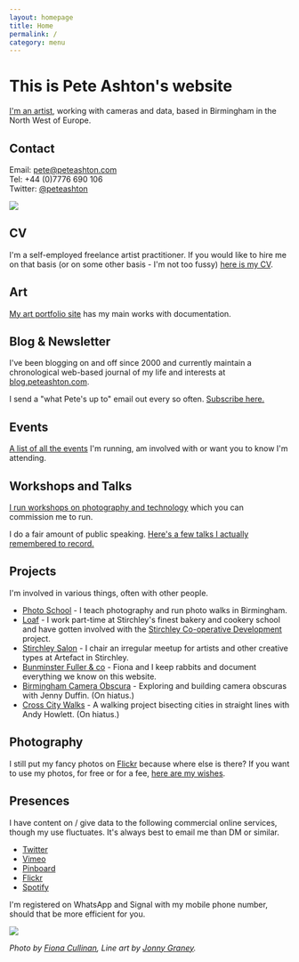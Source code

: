 ```yaml
---
layout: homepage
title: Home
permalink: /
category: menu
---
```


# This is Pete Ashton's website

[I'm an artist](http://art.peteashton.com), working with cameras and data, based in Birmingham in the North West of Europe.

## Contact

Email: pete@peteashton.com  
Tel: +44 (0)7776 690 106  
Twitter: [@peteashton](http://twitter.com/peteashton)

![](http://peteashton.com/images/29245876503_038141b55f_o.jpg)

## CV

I'm a self-employed freelance artist practitioner. If you would like to hire me on that basis (or on some other basis - I'm not too fussy) [here is my CV](http://art.peteashton.com/cv/).

## Art

[My art portfolio site](http://art.peteashton.com) has my main works with documentation.

## Blog & Newsletter

I've been blogging on and off since 2000 and currently maintain a chronological web-based journal of my life and interests at [blog.peteashton.com](http://blog.peteashton.com).

I send a "what Pete's up to" email out every so often. [Subscribe here.](https://buttondown.email/peteashton)

## Events

[A list of all the events](http://peteashton.com/events/) I'm running, am involved with or want you to know I'm attending.

## Workshops and Talks

[I run workshops on photography and technology](http://peteashton.com/workshops/) which you can commission me to run. 

I do a fair amount of public speaking. [Here's a few talks I actually remembered to record.](http://peteashton.com/talks/)

## Projects

I'm involved in various things, often with other people. 

-	[Photo School](http://photo-school.co.uk) - I teach photography and run photo walks in Birmingham. 
- [Loaf](https://loafonline.co.uk) - I work part-time at Stirchley's finest bakery and cookery school and have gotten involved with the [Stirchley Co-operative Development](https://www.stirchley.coop) project.
- [Stirchley Salon](https://www.artefactstirchley.co.uk/stirchley-salon) - I chair an irregular meetup for artists and other creative types at Artefact in Stirchley.
-	[Bunminster Fuller & co](http://bunminster.uk) - Fiona and I keep rabbits and document everything we know on this website.   
-	[Birmingham Camera Obscura](http://bhamobscura.com) - Exploring and building camera obscuras with Jenny Duffin. (On hiatus.)
-	[Cross City Walks](http://xcw.org.uk) - A walking project bisecting cities in straight lines with Andy Howlett. (On hiatus.)

## Photography

I still put my fancy photos on [Flickr](https://www.flickr.com/photos/peteashton/) because where else is there? If you want to use my photos, for free or for a fee, [here are my wishes](http://peteashton.com/photography_usage). 

## Presences

I have content on / give data to the following commercial online services, though my use fluctuates. It's always best to email me than DM or similar.

-	[Twitter](https://twitter.com/peteashton)  
-	[Vimeo](http://vimeo.com/peteashton/)
-	[Pinboard](https://pinboard.in/u:peteashton/)  
-	[Flickr](https://www.flickr.com/photos/peteashton/)
-	[Spotify](https://open.spotify.com/user/ft494dxn3wb6vlbhi69w5reln?si=R6982hhhTZ2iVVBERk8AJw)

I'm registered on WhatsApp and Signal with my mobile phone number, should that be more efficient for you.

![](http://peteashton.com/images/pete_patronum_de-lepus.jpg)

*Photo by [Fiona Cullinan](http://fionacullinan.com), Line art by [Jonny Graney](https://www.hipkissandgraney.com).*
